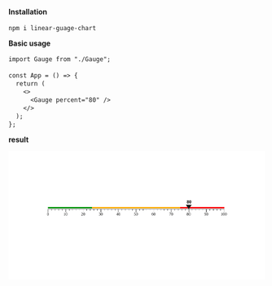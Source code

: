 <!-- @format -->

**Installation**

`npm i linear-guage-chart`

**Basic usage**

```ES6
import Gauge from "./Gauge";

const App = () => {
  return (
    <>
      <Gauge percent="80" />
    </>
  );
};
```

**result**

![Screenshot](https://github.com/atefeh-dev/Gauge-chart/blob/main/gauge.png)
